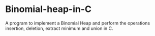 # Binomial-heap-in-C
A program to implement a Binomial Heap and perform the operations insertion, deletion,
extract minimum and union in C.
